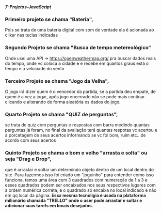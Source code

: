 ##### 7-Projetos-JavaScript

### Primeiro projeto se chama "Bateria", 
Pois se trata de uma bateria digital com som de verdade
ela é acionada ao clikar nas teclas indicadas

### Segundo Projeto se chama "Busca de tempo metereológico" 
Onde usei uma API -> <https://openweathermap.org/> pra buscar dados reais do tempo, onde vc coloca a cidade e e recebe em quantos graus está o tempo e a velociade do vento

### Terceiro Projeto se chama "Jogo da Velha", 
O jogo irá dizer quem é o vencedor da partida,
se a partida deu empate, de quem é a vez a jogar, após jogo encerrado não se pode mais
continar clicando e alterando de forma aleatória os dados do jogo.

### Quarto Projeto se chama "QUIZ de perguntas", 
se trata de quiz com perguntas e respostas com barra medindo quantas perguntas já foram, no final da avaliação terá quantas respotas
vc acertou e a porcetagem de seus acertos informando se vc foi bom, ruim etc.. de acordo com seus acertos

### Quinto Projeto se chama o bom e velho "arrasta e solta" ou seja "Drag e Drop", 
que é arrastar e soltar um determindo objeto dentro de um local dentro do site. Para fazermos isso foi criado um "joguinho" para entender como isso funciona, temos uma área com 3 quadrados com numeração de 1 a 3 e esses quadrados podem ser encaixados nos seus respectivos lugares com a ordem numérica correta, e o quadrado só encaixa no local indicado e não em qq local da página.
__Essa mesma tecnoligia é usada na plataforma milionário chamada "TRELLO" onde o user pode arrastar e soltar e adicionar suas tarefs em locais desejados.__